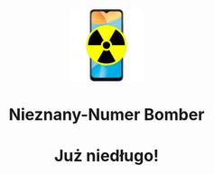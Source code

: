 <div align="center">
  <img src="https://github.com/simswaper/NieznanyNumer_Bomber/blob/main/img/logo.png?raw=true" alt="Logo" width="128" height="128" />
  <h1>Nieznany-Numer Bomber</h1>
</div>

<div align="center">
  <h1>Już niedługo!</h1>
</div>
